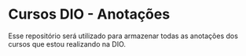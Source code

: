 # Cursos DIO - Anotações
Esse repositório será utilizado para armazenar todas as anotações dos cursos que estou realizando na DIO.
